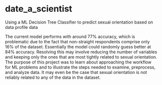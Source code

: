 # date_a_scientist
Using a ML Decision Tree Classifier to predict sexual orientation based on data profile data

The current model performs with around 77% accuracy, which is problematic due to the fact that non-straight respondents comprise only 16% of the dataset. Essentially the model could randomly guess better at 84% accuracy. Resolving this may involve reducing the number of variables and keeping only the ones that are most tightly related to sexual orientation. The purpose of this project was to learn about approaching the workflow for ML problems and to illustrate the steps needed to examine, preprocess, and analyze data. It may even be the case that sexual orientation is not reliably related to any of the data in the dataset.
